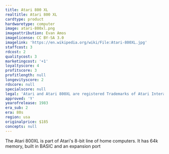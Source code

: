 ```yaml
---
title: Atari 800 XL
realtitle: Atari 800 XL
cardtype: product
hardwaretype: computer
image: atari-800xl.png
imageattribution: Evan Amos
imagelicense: CC BY-SA 3.0
imagelink: 'https://en.wikipedia.org/wiki/File:Atari-800XL.jpg'
staffcost: 3
rdcost: 2
qualitycost: 3
marketingcost: '+1'
loyaltyscore: 4
profitscore: 3
profitlength: null
longevityscore: 2
rdscore: null
specialscore: null
legal: 'Atari and Atari 800XL are registered Trademarks of Atari Interactive, Inc.'
approved: 'Y'
yearofrelease: 1983
era_sub: 2
era: 80s
region: usa
originalprice: $185
concepts: null
---
```


The Atari 800XL is part of Atari's 8-bit line of home computers. It has 64k memory, built in BASIC and an expansion port
